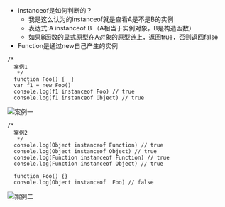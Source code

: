 - instanceof是如何判断的？
  * 我是这么认为的instanceof就是查看A是不是B的实例
  * 表达式:A instanceof B （A相当于实例对象，B是构造函数）
  * 如果B函数的显式原型在A对象的原型链上，返回true，否则返回false
- Function是通过new自己产生的实例

```
/*
  案例1
   */
  function Foo() {  }
  var f1 = new Foo()
  console.log(f1 instanceof Foo) // true
  console.log(f1 instanceof Object) // true
```
![案例一](https://upload-images.jianshu.io/upload_images/3378252-1d0fc10da85d8697.png?imageMogr2/auto-orient/strip%7CimageView2/2/w/1240)

```
/*
  案例2
   */
  console.log(Object instanceof Function) // true
  console.log(Object instanceof Object) // true
  console.log(Function instanceof Function) // true
  console.log(Function instanceof Object) // true

  function Foo() {}
  console.log(Object instanceof  Foo) // false
```
![案例二](https://upload-images.jianshu.io/upload_images/3378252-d1a0326ed355aefe.png?imageMogr2/auto-orient/strip%7CimageView2/2/w/1240)

